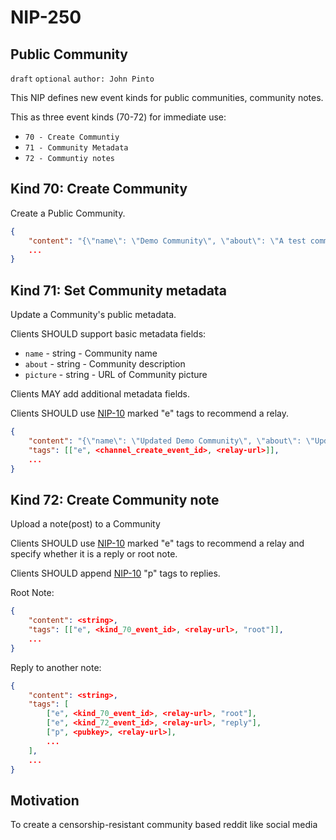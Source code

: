 
NIP-250
======

Public Community
-----------

`draft` `optional`  `author: John Pinto `


This NIP defines new event kinds for public communities, community notes.

This as three event kinds (70-72) for immediate use:

- `70 - Create Communtiy`
- `71 - Community Metadata`
- `72 - Communtiy notes`


## Kind 70: Create Community

Create a Public Community.


```json
{
    "content": "{\"name\": \"Demo Community\", \"about\": \"A test community.\", \"picture\": \"https://styles.redditmedia.com/t5_5kpxpq/styles/communityIcon_4207t4vgin981.jpg\"}",
    ...
}
```


## Kind 71: Set Community metadata

Update a Community's public metadata.


Clients SHOULD support basic metadata fields:

- `name` - string - Community name
- `about` - string - Community description
- `picture` - string - URL of Community picture

Clients MAY add additional metadata fields.

Clients SHOULD use [NIP-10](10.md) marked "e" tags to recommend a relay.

```json
{
    "content": "{\"name\": \"Updated Demo Community\", \"about\": \"Updating a test Community.\", \"picture\": \"https://styles.redditmedia.com/t5_5kpxpq/styles/communityIcon_4207t4vgin981.jpg\"}",
    "tags": [["e", <channel_create_event_id>, <relay-url>]],
    ...
}
```


## Kind 72: Create Community note

Upload a note(post) to a Community

Clients SHOULD use [NIP-10](10.md) marked "e" tags to recommend a relay and specify whether it is a reply or root note.

Clients SHOULD append [NIP-10](10.md) "p" tags to replies.

Root Note:

```json
{
    "content": <string>,
    "tags": [["e", <kind_70_event_id>, <relay-url>, "root"]],
    ...
}
```

Reply to another note:

```json
{
    "content": <string>,
    "tags": [
        ["e", <kind_70_event_id>, <relay-url>, "root"],
        ["e", <kind_72_event_id>, <relay-url>, "reply"],
        ["p", <pubkey>, <relay-url>],
        ...
    ],
    ...
}
```


Motivation
----------
To create a censorship-resistant community based reddit like social media


